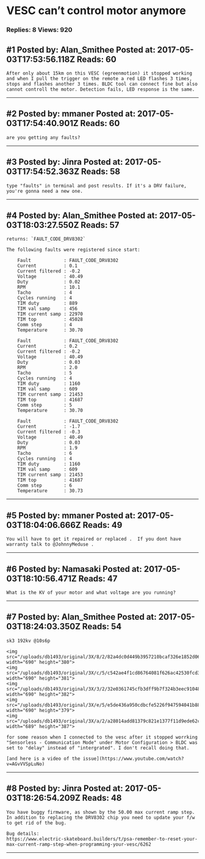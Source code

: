 # VESC can&rsquo;t control motor anymore

### Replies: 8 Views: 920

## \#1 Posted by: Alan_Smithee Posted at: 2017-05-03T17:53:56.118Z Reads: 60

```
After only about 15km on this VESC (egreenmotion) it stopped working and when I pull the trigger on the remote a red LED flashes 3 times, stops and flashes another 3 times. BLDC tool can connect fine but also cannot controll the motor. Detection fails, LED response is the same.
```

---
## \#2 Posted by: mmaner Posted at: 2017-05-03T17:54:40.901Z Reads: 60

```
are you getting any faults?
```

---
## \#3 Posted by: Jinra Posted at: 2017-05-03T17:54:52.363Z Reads: 58

```
type "faults" in terminal and post results. If it's a DRV failure, you're gonna need a new one.
```

---
## \#4 Posted by: Alan_Smithee Posted at: 2017-05-03T18:03:27.550Z Reads: 57

```
returns: `FAULT_CODE_DRV8302`

The following faults were registered since start:

    Fault            : FAULT_CODE_DRV8302
    Current          : 0.1
    Current filtered : -0.2
    Voltage          : 40.49
    Duty             : 0.02
    RPM              : 10.1
    Tacho            : 4
    Cycles running   : 4
    TIM duty         : 889
    TIM val samp     : 456
    TIM current samp : 22970
    TIM top          : 45028
    Comm step        : 4
    Temperature      : 30.70

    Fault            : FAULT_CODE_DRV8302
    Current          : 0.2
    Current filtered : -0.2
    Voltage          : 40.49
    Duty             : 0.03
    RPM              : 2.0
    Tacho            : 5
    Cycles running   : 4
    TIM duty         : 1160
    TIM val samp     : 609
    TIM current samp : 21453
    TIM top          : 41687
    Comm step        : 5
    Temperature      : 30.70

    Fault            : FAULT_CODE_DRV8302
    Current          : -1.7
    Current filtered : -0.3
    Voltage          : 40.49
    Duty             : 0.03
    RPM              : 1.9
    Tacho            : 6
    Cycles running   : 4
    TIM duty         : 1160
    TIM val samp     : 609
    TIM current samp : 21453
    TIM top          : 41687
    Comm step        : 6
    Temperature      : 30.73
```

---
## \#5 Posted by: mmaner Posted at: 2017-05-03T18:04:06.666Z Reads: 49

```
You will have to get it repaired or replaced .  If you dont have warranty talk to @JohnnyMeduse .
```

---
## \#6 Posted by: Namasaki Posted at: 2017-05-03T18:10:56.471Z Reads: 47

```
What is the KV of your motor and what voltage are you running?
```

---
## \#7 Posted by: Alan_Smithee Posted at: 2017-05-03T18:24:03.350Z Reads: 54

```
sk3 192kv @10s6p

<img src="/uploads/db1493/original/3X/8/2/82a4dc0d449b3957210bcaf326e1852d0610cb1b.PNG" width="690" height="380">
<img src="/uploads/db1493/original/3X/c/5/c542ae4f1cd86764081f626ac42530fcd3ab2c3d.PNG" width="690" height="381">
<img src="/uploads/db1493/original/3X/3/2/32e0361745cfb3dff9b7f324b3eec9104808a581.PNG" width="690" height="382">
<img src="/uploads/db1493/original/3X/e/5/e5de436a950cdbcfe5226f947594041b889c7166.PNG" width="690" height="379">
<img src="/uploads/db1493/original/3X/a/2/a28014add81379c821e1377f11d9ede62c7204d1.PNG" width="689" height="387">

for some reason when I connected to the vesc after it stopped worrking "Sensorless - Communication Mode" under Motor Configuration > BLDC was set to "delay" instead of "intergrated". I don't recall doing that.

[and here is a video of the issue](https://www.youtube.com/watch?v=AGvVVSpLuNo)
```

---
## \#8 Posted by: Jinra Posted at: 2017-05-03T18:26:54.209Z Reads: 48

```
You have buggy firmware, as shown by the 50.00 max current ramp step. In addition to replacing the DRV8302 chip you need to update your f/w to get rid of the bug.

Bug details:
https://www.electric-skateboard.builders/t/psa-remember-to-reset-your-max-current-ramp-step-when-programming-your-vesc/6262
```

---
